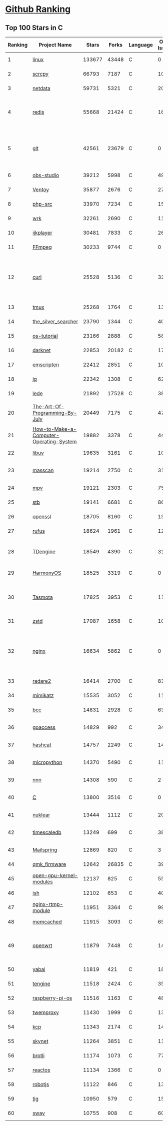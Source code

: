 [Github Ranking](../README.md)
==========

## Top 100 Stars in C

| Ranking | Project Name | Stars | Forks | Language | Open Issues | Description | Last Commit |
| ------- | ------------ | ----- | ----- | -------- | ----------- | ----------- | ----------- |
| 1 | [linux](https://github.com/torvalds/linux) | 133677 | 43448 | C | 0 | Linux kernel source tree | 2022-06-25T00:10:37Z |
| 2 | [scrcpy](https://github.com/Genymobile/scrcpy) | 66793 | 7187 | C | 1026 | Display and control your Android device | 2022-06-20T19:23:57Z |
| 3 | [netdata](https://github.com/netdata/netdata) | 59731 | 5321 | C | 209 | Real-time performance monitoring, done right! https://www.netdata.cloud | 2022-06-25T00:15:19Z |
| 4 | [redis](https://github.com/redis/redis) | 55668 | 21424 | C | 1644 | Redis is an in-memory database that persists on disk. The data model is key-value, but many different kind of values are supported: Strings, Lists, Sets, Sorted Sets, Hashes, Streams, HyperLogLogs, Bitmaps. | 2022-06-24T20:10:46Z |
| 5 | [git](https://github.com/git/git) | 42561 | 23679 | C | 0 | Git Source Code Mirror - This is a publish-only repository but pull requests can be turned into patches to the mailing list via GitGitGadget (https://gitgitgadget.github.io/). Please follow Documentation/SubmittingPatches procedure for any of your improvements. | 2022-06-25T00:27:27Z |
| 6 | [obs-studio](https://github.com/obsproject/obs-studio) | 39212 | 5998 | C | 494 | OBS Studio - Free and open source software for live streaming and screen recording | 2022-06-25T02:11:38Z |
| 7 | [Ventoy](https://github.com/ventoy/Ventoy) | 35877 | 2676 | C | 271 | A new bootable USB solution. | 2022-06-24T10:52:25Z |
| 8 | [php-src](https://github.com/php/php-src) | 33970 | 7234 | C | 152 | The PHP Interpreter | 2022-06-24T20:50:51Z |
| 9 | [wrk](https://github.com/wg/wrk) | 32261 | 2690 | C | 113 | Modern HTTP benchmarking tool | 2022-06-09T02:23:28Z |
| 10 | [ijkplayer](https://github.com/bilibili/ijkplayer) | 30481 | 7833 | C | 2690 | Android/iOS video player based on FFmpeg n3.4, with MediaCodec, VideoToolbox support. | 2022-01-22T10:06:28Z |
| 11 | [FFmpeg](https://github.com/FFmpeg/FFmpeg) | 30233 | 9744 | C | 0 | Mirror of https://git.ffmpeg.org/ffmpeg.git | 2022-06-25T03:00:39Z |
| 12 | [curl](https://github.com/curl/curl) | 25528 | 5136 | C | 32 | A command line tool and library for transferring data with URL syntax, supporting DICT, FILE, FTP, FTPS, GOPHER, GOPHERS, HTTP, HTTPS, IMAP, IMAPS, LDAP, LDAPS, MQTT, POP3, POP3S, RTMP, RTMPS, RTSP, SCP, SFTP, SMB, SMBS, SMTP, SMTPS, TELNET and TFTP. libcurl offers a myriad of powerful features | 2022-06-24T14:04:51Z |
| 13 | [tmux](https://github.com/tmux/tmux) | 25268 | 1764 | C | 13 | tmux source code | 2022-06-21T11:02:53Z |
| 14 | [the_silver_searcher](https://github.com/ggreer/the_silver_searcher) | 23790 | 1344 | C | 404 | A code-searching tool similar to ack, but faster. | 2022-04-08T14:55:20Z |
| 15 | [os-tutorial](https://github.com/cfenollosa/os-tutorial) | 23166 | 2888 | C | 58 | How to create an OS from scratch | 2022-04-13T21:18:16Z |
| 16 | [darknet](https://github.com/pjreddie/darknet) | 22853 | 20182 | C | 1759 | Convolutional Neural Networks | 2022-06-19T09:43:03Z |
| 17 | [emscripten](https://github.com/emscripten-core/emscripten) | 22412 | 2851 | C | 1025 | Emscripten: An LLVM-to-WebAssembly Compiler | 2022-06-25T00:30:34Z |
| 18 | [jq](https://github.com/stedolan/jq) | 22342 | 1308 | C | 623 | Command-line JSON processor | 2022-05-31T11:27:17Z |
| 19 | [lede](https://github.com/coolsnowwolf/lede) | 21892 | 17528 | C | 383 | Lean's OpenWrt source | 2022-06-23T05:27:22Z |
| 20 | [The-Art-Of-Programming-By-July](https://github.com/julycoding/The-Art-Of-Programming-By-July) | 20449 | 7175 | C | 47 | 本项目曾冲到全球第一，干货集锦见本页面最底部，另完整精致的纸质版《编程之法：面试和算法心得》已在京东/当当上销售 | 2021-07-03T07:47:32Z |
| 21 | [How-to-Make-a-Computer-Operating-System](https://github.com/SamyPesse/How-to-Make-a-Computer-Operating-System) | 19882 | 3378 | C | 44 | How to Make a Computer Operating System in C++ | 2021-12-16T09:10:55Z |
| 22 | [libuv](https://github.com/libuv/libuv) | 19635 | 3161 | C | 109 | Cross-platform asynchronous I/O | 2022-06-24T17:34:34Z |
| 23 | [masscan](https://github.com/robertdavidgraham/masscan) | 19214 | 2750 | C | 316 | TCP port scanner, spews SYN packets asynchronously, scanning entire Internet in under 5 minutes. | 2022-05-27T09:43:23Z |
| 24 | [mpv](https://github.com/mpv-player/mpv) | 19121 | 2303 | C | 757 | 🎥 Command line video player | 2022-06-24T14:18:49Z |
| 25 | [stb](https://github.com/nothings/stb) | 19141 | 6681 | C | 86 | stb single-file public domain libraries for C/C++ | 2022-06-24T13:37:11Z |
| 26 | [openssl](https://github.com/openssl/openssl) | 18705 | 8160 | C | 1544 | TLS/SSL and crypto library | 2022-06-24T19:41:03Z |
| 27 | [rufus](https://github.com/pbatard/rufus) | 18624 | 1961 | C | 12 | The Reliable USB Formatting Utility | 2022-06-24T17:33:28Z |
| 28 | [TDengine](https://github.com/taosdata/TDengine) | 18549 | 4390 | C | 310 | An open-source time-series database with high-performance, scalability and SQL support. It can be widely used in IoT, Connected Vehicles, DevOps, Energy, Finance and other fields. | 2022-06-25T02:50:25Z |
| 29 | [HarmonyOS](https://github.com/Awesome-HarmonyOS/HarmonyOS) | 18525 | 3319 | C | 0 | A curated list of awesome things related to HarmonyOS. 华为鸿蒙操作系统。 | 2022-05-27T02:46:08Z |
| 30 | [Tasmota](https://github.com/arendst/Tasmota) | 17825 | 3953 | C | 11 | Alternative firmware for ESP8266 with easy configuration using webUI, OTA updates, automation using timers or rules, expandability and entirely local control over MQTT, HTTP, Serial or KNX. Full documentation at | 2022-06-24T21:34:51Z |
| 31 | [zstd](https://github.com/facebook/zstd) | 17087 | 1658 | C | 109 | Zstandard - Fast real-time compression algorithm | 2022-06-24T15:24:43Z |
| 32 | [nginx](https://github.com/nginx/nginx) | 16634 | 5862 | C | 0 | An official read-only mirror of http://hg.nginx.org/nginx/ which is updated hourly. Pull requests on GitHub cannot be accepted and will be automatically closed. The proper way to submit changes to nginx is via the nginx development mailing list, see http://nginx.org/en/docs/contributing_changes.html | 2022-06-21T16:20:32Z |
| 33 | [radare2](https://github.com/radareorg/radare2) | 16414 | 2700 | C | 810 | UNIX-like reverse engineering framework and command-line toolset | 2022-06-24T06:24:48Z |
| 34 | [mimikatz](https://github.com/gentilkiwi/mimikatz) | 15535 | 3052 | C | 114 | A little tool to play with Windows security | 2022-06-04T14:03:17Z |
| 35 | [bcc](https://github.com/iovisor/bcc) | 14831 | 2928 | C | 633 | BCC - Tools for BPF-based Linux IO analysis, networking, monitoring, and more | 2022-06-24T19:29:29Z |
| 36 | [goaccess](https://github.com/allinurl/goaccess) | 14829 | 992 | C | 342 | GoAccess is a real-time web log analyzer and interactive viewer that runs in a terminal in *nix systems or through your browser. | 2022-06-24T23:05:12Z |
| 37 | [hashcat](https://github.com/hashcat/hashcat) | 14757 | 2249 | C | 149 | World's fastest and most advanced password recovery utility | 2022-06-24T20:10:39Z |
| 38 | [micropython](https://github.com/micropython/micropython) | 14370 | 5490 | C | 1135 | MicroPython - a lean and efficient Python implementation for microcontrollers and constrained systems | 2022-06-24T21:38:51Z |
| 39 | [nnn](https://github.com/jarun/nnn) | 14308 | 590 | C | 2 | n³ The unorthodox terminal file manager | 2022-06-20T16:18:20Z |
| 40 | [C](https://github.com/TheAlgorithms/C) | 13800 | 3516 | C | 0 | Collection of various algorithms in mathematics, machine learning, computer science, physics, etc implemented in C for educational purposes. | 2022-06-19T01:51:06Z |
| 41 | [nuklear](https://github.com/vurtun/nuklear) | 13444 | 1112 | C | 207 | A single-header ANSI C gui library | 2020-01-03T21:36:41Z |
| 42 | [timescaledb](https://github.com/timescale/timescaledb) | 13249 | 699 | C | 380 | An open-source time-series SQL database optimized for fast ingest and complex queries.  Packaged as a PostgreSQL extension. | 2022-06-24T17:15:30Z |
| 43 | [Mailspring](https://github.com/Foundry376/Mailspring) | 12869 | 820 | C | 3 | :love_letter: A beautiful, fast and fully open source mail client for Mac, Windows and Linux. | 2022-06-20T22:00:52Z |
| 44 | [qmk_firmware](https://github.com/qmk/qmk_firmware) | 12642 | 26835 | C | 399 | Open-source keyboard firmware for Atmel AVR and Arm USB families | 2022-06-25T03:00:23Z |
| 45 | [open-gpu-kernel-modules](https://github.com/NVIDIA/open-gpu-kernel-modules) | 12137 | 825 | C | 55 | NVIDIA Linux open GPU kernel module source | 2022-06-22T10:58:03Z |
| 46 | [ish](https://github.com/ish-app/ish) | 12102 | 653 | C | 401 | Linux shell for iOS | 2022-06-24T14:31:16Z |
| 47 | [nginx-rtmp-module](https://github.com/arut/nginx-rtmp-module) | 11951 | 3364 | C | 997 | NGINX-based Media Streaming Server | 2022-06-21T08:56:37Z |
| 48 | [memcached](https://github.com/memcached/memcached) | 11915 | 3093 | C | 65 | memcached development tree | 2022-06-24T03:08:52Z |
| 49 | [openwrt](https://github.com/openwrt/openwrt) | 11879 | 7448 | C | 1494 | This repository is a mirror of https://git.openwrt.org/openwrt/openwrt.git It is for reference only and is not active for check-ins.  We will continue to accept Pull Requests here. They will be merged via staging trees then into openwrt.git. | 2022-06-24T21:09:46Z |
| 50 | [yabai](https://github.com/koekeishiya/yabai) | 11819 | 421 | C | 183 | A tiling window manager for macOS based on binary space partitioning | 2022-06-03T15:59:25Z |
| 51 | [tengine](https://github.com/alibaba/tengine) | 11518 | 2424 | C | 357 | A distribution of Nginx with some advanced features | 2022-05-12T09:57:41Z |
| 52 | [raspberry-pi-os](https://github.com/s-matyukevich/raspberry-pi-os) | 11516 | 1163 | C | 48 | Learning operating system development using Linux kernel and Raspberry Pi | 2022-02-16T17:29:18Z |
| 53 | [twemproxy](https://github.com/twitter/twemproxy) | 11430 | 1999 | C | 138 | A fast, light-weight proxy for memcached and redis | 2022-05-04T19:04:00Z |
| 54 | [kcp](https://github.com/skywind3000/kcp) | 11343 | 2174 | C | 141 | :zap: KCP - A Fast and Reliable ARQ Protocol | 2022-06-21T13:46:53Z |
| 55 | [skynet](https://github.com/cloudwu/skynet) | 11264 | 3851 | C | 11 | A lightweight online game framework | 2022-06-21T09:11:28Z |
| 56 | [brotli](https://github.com/google/brotli) | 11174 | 1073 | C | 77 | Brotli compression format | 2022-05-24T13:03:52Z |
| 57 | [reactos](https://github.com/reactos/reactos) | 11134 | 1366 | C | 0 | A free Windows-compatible Operating System | 2022-06-24T14:18:14Z |
| 58 | [robotjs](https://github.com/octalmage/robotjs) | 11122 | 846 | C | 133 | Node.js Desktop Automation.  | 2022-06-08T15:28:36Z |
| 59 | [tig](https://github.com/jonas/tig) | 10950 | 579 | C | 154 | Text-mode interface for git | 2022-06-23T17:14:41Z |
| 60 | [sway](https://github.com/swaywm/sway) | 10755 | 908 | C | 606 | i3-compatible Wayland compositor | 2022-06-23T19:05:25Z |

